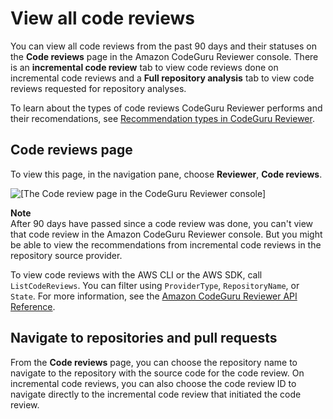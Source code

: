 # View all code reviews<a name="view-all-code-reviews"></a>

You can view all code reviews from the past 90 days and their statuses on the **Code reviews** page in the Amazon CodeGuru Reviewer console\. There is an **incremental code review** tab to view code reviews done on incremental code reviews and a **Full repository analysis** tab to view code reviews requested for repository analyses\.

To learn about the types of code reviews CodeGuru Reviewer performs and their recomendations, see [Recommendation types in CodeGuru Reviewer](recommendations.md)\.

## Code reviews page<a name="about-viewing-code-reviews"></a>

To view this page, in the navigation pane, choose **Reviewer**, **Code reviews**\.

![\[The Code review page in the CodeGuru Reviewer console\]](http://docs.aws.amazon.com/codeguru/latest/reviewer-ug/images/codereview_repo_analysis.png)

**Note**  
After 90 days have passed since a code review was done, you can't view that code review in the Amazon CodeGuru Reviewer console\. But you might be able to view the recommendations from incremental code reviews in the repository source provider\.

To view code reviews with the AWS CLI or the AWS SDK, call `ListCodeReviews`\. You can filter using `ProviderType`, `RepositoryName`, or `State`\. For more information, see the [Amazon CodeGuru Reviewer API Reference](https://docs.aws.amazon.com/codeguru/latest/reviewer-api/Welcome.html)\.

## Navigate to repositories and pull requests<a name="go-to-repository-and-request"></a>

From the **Code reviews** page, you can choose the repository name to navigate to the repository with the source code for the code review\. On incremental code reviews, you can also choose the code review ID to navigate directly to the incremental code review that initiated the code review\.